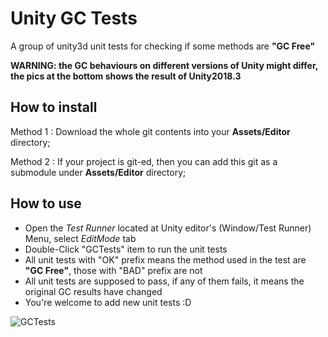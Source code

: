 # Unity GC Tests
A group of unity3d unit tests for checking if some methods are **"GC Free"**

**WARNING: the GC behaviours on different versions of Unity might differ, the pics at the bottom shows the result of Unity2018.3**

## How to install

Method 1 : Download the whole git contents into your **Assets/Editor** directory;

Method 2 : If your project is git-ed, then you can add this git as a submodule under **Assets/Editor** directory;

## How to use

* Open the *Test Runner* located at Unity editor's (Window/Test Runner) Menu, select *EditMode* tab
* Double-Click "GCTests" item to run the unit tests
* All unit tests with "OK" prefix means the method used in the test are **"GC Free"**, those with "BAD" prefix are not
* All unit tests are supposed to pass, if any of them fails, it means the original GC results have changed
* You're welcome to add new unit tests :D

![GCTests](https://TMPxyz.github.io/images/GCtests.jpg)

